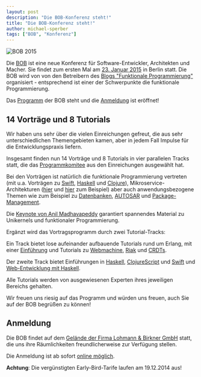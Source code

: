 ```yaml
---
layout: post
description: "Die BOB-Konferenz steht!"
title: "Die BOB-Konferenz steht!"
author: michael-sperber
tags: ["BOB", "Konferenz"]
---
```


![BOB 2015](http://bobkonf.de/images/bob_head_small.png)

<!-- more start -->

Die [BOB](http://bobkonf.de/) ist eine neue Konferenz für
Software-Entwickler, Architekten und Macher.  Sie findet zum ersten
Mal am [23. Januar 2015](http://bobkonf.de/2015/) in Berlin statt.  Die BOB
wird von von den Betreibern des [Blogs "Funktionale
Programmierung"](http://funktionale-programmierung.de/) organisiert -
entsprechend ist einer der Schwerpunkte die funktionale
Programmierung.

Das [Programm](http://bobkonf.de/2015/programm.html) der BOB steht und
die [Anmeldung](http://bobkonf.de/2015/registration.html) ist
eröffnet!

<!-- more end -->

## 14 Vorträge und 8 Tutorials

Wir haben uns sehr über die vielen Einreichungen gefreut, die aus sehr
unterschiedlichen Themengebieten kamen, aber in jedem Fall Impulse für
die Entwicklungspraxis liefern.

Insgesamt finden nun 14 Vorträge und 8 Tutorials in vier parallelen
Tracks statt, die das
[Programmkomitee](http://bobkonf.de/2015/programmkomitee.html) aus den
Einreichungen ausgewählt hat.

Bei den Vorträgen ist natürlich die funktionale Programmierung
vertreten (mit u.a. Vorträgen zu
[Swift](http://bobkonf.de/2015/swierstra-talk.html),
[Haskell](http://bobkonf.de/2015/magalhaes.html) und
[Clojure](http://bobkonf.de/2015/stepien.html)),
Mikroservice-Architekturen ([hier](http://bobkonf.de/2015/zuther.html)
und [hier](http://bobkonf.de/2015/kischkel.html) zum Beispiel) aber
auch anwendungsbezogene Themen wie zum Beispiel zu
[Datenbanken](http://bobkonf.de/2015/knauel.html),
[AUTOSAR](http://bobkonf.de/2015/nordlander.html) und
[Package-Management](http://bobkonf.de/2015/garbas.html).

Die [Keynote von Anil
Madhavapeddy](http://bobkonf.de/2015/keynote.html) garantiert
spannendes Material zu Unikernels und funktionaler Programmierung.

Ergänzt wird das Vortragsprogramm durch zwei Tutorial-Tracks:

Ein Track bietet lose aufeinander aufbauende Tutorials rund um Erlang,
mit einer [Einführung](http://bobkonf.de/2015/rehfeld.html) und
Tutorials zu [Webmachine](http://bobkonf.de/2015/meiklejohn.html),
[Riak](http://bobkonf.de/2015/meiklejohn-riak.html) und
[CRDTs](http://bobkonf.de/2015/bieniusa.html).

Der zweite Track bietet Einführungen in
[Haskell](http://bobkonf.de/2015/fischmann.html),
[ClojureScript](http://bobkonf.de/2015/gilliar.html) und
[Swift](http://bobkonf.de/2015/swierstra-tutorial.html) und
[Web-Entwicklung mit Haskell](http://bobkonf.de/2015/thiemann.html).

Alle Tutorials werden von ausgewiesenen Experten ihres jeweiligen
Bereichs gehalten.

Wir freuen uns riesig auf das Programm und würden uns freuen, auch Sie
auf der BOB begrüßen zu können!

## Anmeldung

Die BOB findet auf dem [Gelände der Firma Lohmann & Birkner
GmbH](http://bobkonf.de/2015/local.html) statt, die uns ihre
Räumlichkeiten freundlicherweise zur Verfügung stellen.

Die Anmeldung ist ab sofort [online
möglich](http://bobkonf.de/2015/registration.html).

**Achtung**: Die vergünstigten Early-Bird-Tarife laufen am 19.12.2014
aus!


